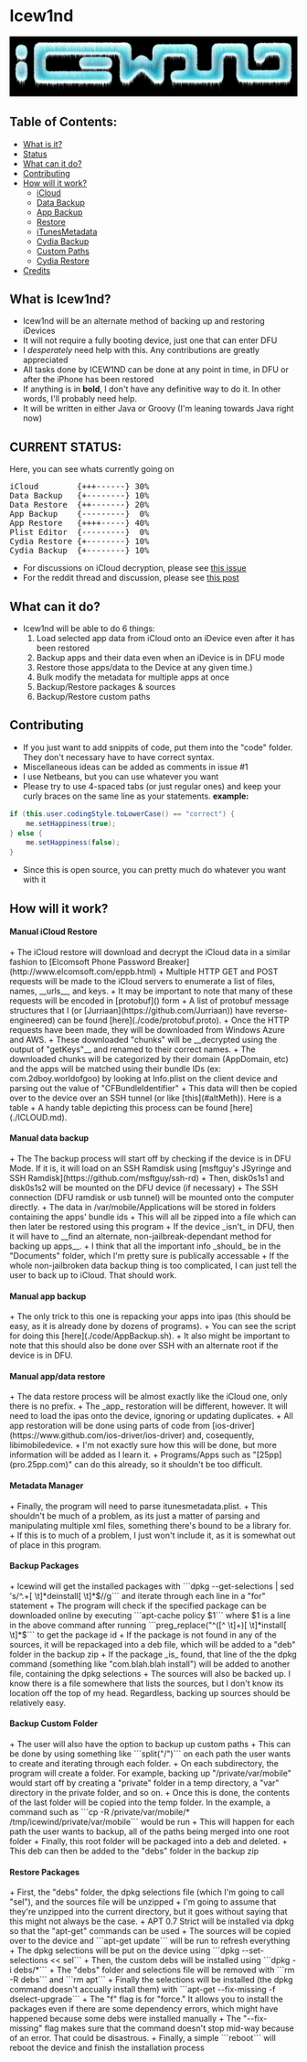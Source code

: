 Icew1nd
=======

<img src="img/icewind.jpg">

Table of Contents:
------------------

+ <a href="#what-is-icew1nd">What is it?</a>
+ <a href="#current-status">Status</a>
+ <a href="#what-can-it-do">What can it do?</a>
+ <a href="#contributing">Contributing</a>
+ <a href="#how-will-it-work">How will it work?</a>
  + <a href="#manual-icloud-restore">iCloud</a>
  + <a href="#manual-data-backup">Data Backup</a>
  + <a href="#manual-app-backup">App Backup</a>
  + <a href="#manual-appdata-restore">Restore</a>
  + <a href="#metadata-manager">iTunesMetadata</a>
  + <a href="#backup-packages">Cydia Backup</a>
  + <a href="#backup-custom-folder">Custom Paths</a>
  + <a href="#restore-packages">Cydia Restore</a>
+ <a href="CREDITS.md">Credits</a>

What is Icew1nd?
----------------

+ Icew1nd will be an alternate method of backing up and restoring iDevices
+ It will not require a fully booting device, just one that can enter DFU
+ I _desperately_ need help with this. Any contributions are greatly appreciated
+ All tasks done by ICEW1ND can be done at any point in time, in DFU or after the iPhone has been restored
+ If anything is in __bold__, I don't have any definitive way to do it. In other words, I'll probably need help.
+ It will be written in either Java or Groovy (I'm leaning towards Java right now)

<span id="stat">CURRENT STATUS:</span>
---------------
Here, you can see whats currently going on

<pre>
iCloud        {+++------} 30%
Data Backup   {+--------} 10%
Data Restore  {++-------} 20%
App Backup    {---------}  0%
App Restore   {++++-----} 40%
Plist Editor  {---------}  0%
Cydia Restore {+--------} 10%
Cydia Backup  {+--------} 10%
</pre>

+ For discussions on iCloud decryption, please see [this issue](https://github.com/jurriaan/Ruby-iCloud/issues/1)
+ For the reddit thread and discussion, please see [this post](http://www.reddit.com/r/jailbreak/comments/1r57b2/need_help_developing_new_application_icew1nd/)

<span id="features">What can it do?</span>
---------------

+ Icew1nd will be able to do 6 things:
  1. Load selected app data from iCloud onto an iDevice even after it has been restored
  2. Backup apps and their data even when an iDevice is in DFU mode
  3. Restore those apps/data to the Device at any given time.)
  4. Bulk modify the metadata for multiple apps at once
  5. Backup/Restore packages & sources
  6. Backup/Restore custom paths

Contributing
------------

+ If you just want to add snippits of code, put them into the "code" folder. They don't necessary have to have correct syntax.
+ Miscellaneous ideas can be added as comments in issue #1
+ I use Netbeans, but you can use whatever you want
+ Please try to use 4-spaced tabs (or just regular ones) and keep your curly braces on the same line as your statements. __example:__

```Java
if (this.user.codingStyle.toLowerCase() == "correct") {
    me.setHappiness(true);
} else {
    me.setHappiness(false);
}
```
+ Since this is open source, you can pretty much do whatever you want with it

How will it work?
-----------------

<h4>Manual iCloud Restore</h4>
+ The iCloud restore will download and decrypt the iCloud data in a similar fashion to [Elcomsoft Phone Password Breaker](http://www.elcomsoft.com/eppb.html)
+ Multiple HTTP GET and POST requests will be made to the iCloud servers to enumerate a list of files, names, __urls__, and keys.
+ It may be important to note that many of these requests will be encoded in [protobuf]() form
+ A list of protobuf message structures that I (or [Jurriaan](https://github.com/Jurriaan)) have reverse-engineered) can be found [here](./code/protobuf.proto).
+ Once the HTTP requests have been made, they will be downloaded from Windows Azure and AWS.
+ These downloaded "chunks" will be __decrypted using the output of "getKeys"__ and renamed to their correct names.
+ The downloaded chunks will be categorized by their domain (AppDomain, etc) and the apps will be matched using their bundle IDs (ex: com.2dboy.worldofgoo) by looking at Info.plist on the client device and parsing out the value of "CFBundleIdentifier"
+ This data will then be copied over to the device over an SSH tunnel (or like [this](#altMeth)).
Here is a table
+ A handy table depicting this process can be found [here](./ICLOUD.md).

<h4>Manual data backup</h4>
+ The The backup process will start off by checking if the device is in DFU Mode. If it is, it will load on an SSH Ramdisk using [msftguy's JSyringe and SSH Ramdisk](https://github.com/msftguy/ssh-rd)
+ Then, disk0s1s1 and disk0s1s2 will be mounted on the DFU device (if necessary)
+ The SSH connection (DFU ramdisk or usb tunnel) will be mounted onto the computer directly.
+ The data in /var/mobile/Applications will be stored in folders containing the apps' bundle ids
+ This will all be zipped into a file which can then later be restored using this program
+ If the device _isn't_ in DFU, then it will have to __find an alternate, non-jailbreak-dependant method for backing up apps__.
+ I think that all the important info _should_ be in the "Documents" folder, which I'm pretty sure is publically accessable
+ If the whole non-jailbroken data backup thing is too complicated, I can just tell the user to back up to iCloud. That should work.

<h4>Manual app backup</h4>
+ The only trick to this one is repacking your apps into ipas (this should be easy, as it is already done by dozens of programs).
+ You can see the script for doing this [here](./code/AppBackup.sh).
+ It also might be important to note that this should also be done over SSH with an alternate root if the device is in DFU.

<h4>Manual app/data restore</h4>
+ The data restore process will be almost exactly like the iCloud one, only there is no prefix.
+ The _app_ restoration will be different, however. It will need to load the ipas onto the device, ignoring or updating duplicates.
+ All app restoration will be done using parts of code from [ios-driver](https://www.github.com/ios-driver/ios-driver) and, cosequently, libimobiledevice.
+ I'm not exactly sure how this will be done, but more information will be added as I learn it.
+ Programs/Apps such as "[25pp](pro.25pp.com)" can do this already, so it shouldn't be too difficult.

<h4>Metadata Manager</h4>
+ Finally, the program will need to parse itunesmetadata.plist.
+ This shouldn't be much of a problem, as its just a matter of parsing and manipulating multiple xml files, something there's bound to be a library for.
+ If this is to much of a problem, I just won't include it, as it is somewhat out of place in this program.

<h4>Backup Packages</h4>
+ Icewind will get the installed packages with ```dpkg --get-selections | sed 's/^.+[ \t]*deinstall[ \t]*$//g``` and iterate through each line in a "for" statement
+ The program will check if the specified package can be downloaded online by executing ```apt-cache policy $1``` where $1 is a line in the above command after running ```preg_replace("^([^ \t]+)[ \t]*install[ \t]*$``` to get the package id
+ If the package is not found in any of the sources, it will be repackaged into a deb file, which will be added to a "deb" folder in the backup zip
+ If the package _is_ found, that line of the the dpkg command (something like "com.blah.blah       install") will be added to another file, containing the dpkg selections
+ The sources will also be backed up. I know there is a file somewhere that lists the sources, but I don't know its location off the top of my head. Regardless, backing up sources should be relatively easy.

<h4>Backup Custom Folder</h4>
+ The user will also have the option to backup up custom paths
+ This can be done by using something like ```split("/")``` on each path the user wants to create and iterating through each folder.
+ On each subdirectory, the program will create a folder. For example, backing up "/private/var/mobile" would start off by creating a "private" folder in a temp directory, a "var" directory in the private folder, and so on.
+ Once this is done, the contents of the last folder will be copied into the temp folder. In the example, a command such as ```cp -R /private/var/mobile/* /tmp/icewind/private/var/mobile``` would be run
+ This will happen for each path the user wants to backup, all of the paths being merged into one root folder
+ Finally, this root folder will be packaged into a deb and deleted.
+ This deb can then be added to the "debs" folder in the backup zip

<h4>Restore Packages</h4>
+ First, the "debs" folder, the dpkg selections file (which I'm going to call "sel"), and the sources file will be unzipped
+ I'm going to assume that they're unzipped into the current directory, but it goes without saying that this might not always be the case.
+ APT 0.7 Strict will be installed via dpkg so that the "apt-get" commands can be used
+ The sources will be copied over to the device and ```apt-get update``` will be run to refresh everything
+ The dpkg selections will be put on the device using ```dpkg --set-selections << sel```
+ Then, the custom debs will be installed using ```dpkg -i debs/*```
+ The "debs" folder and selections file will be removed with ```rm -R debs``` and ```rm apt```
+ Finally the selections will be installed (the dpkg command doesn't accually install them) with ```apt-get --fix-missing -f dselect-upgrade```
+ The "f" flag is for "force." It allows you to install the packages even if there are some dependency errors, which might have happened because some debs were installed manually
+ The "--fix-missing" flag makes sure that the command doesn't stop mid-way because of an error. That could be disastrous.
+ Finally, a simple ```reboot``` will reboot the device and finish the installation process
